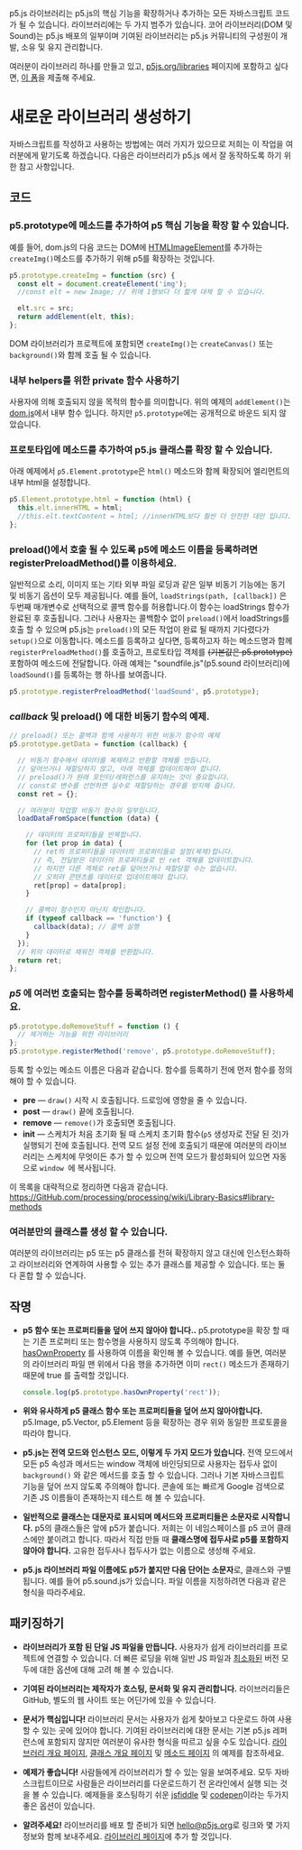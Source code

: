 
p5.js 라이브러리는 p5.js의 핵심 기능을 확장하거나 추가하는 모든 자바스크립트 코드가 될 수 있습니다. 라이브러리에는 두 가지 범주가 있습니다. 코어 라이브러리(DOM 및 Sound)는 p5.js 배포의 일부이며 기여된 라이브러리는 p5.js 커뮤니티의 구성원이 개발, 소유 및 유지 관리합니다.

여러분이 라이브러리 하나를 만들고 있고, [p5js.org/libraries](https://p5js.org/libraries) 페이지에 포함하고 싶다면, [이 폼](https://docs.google.com/forms/d/e/1FAIpQLSdWWb95cfvosaIFI7msA7XC5zOEVsNruaA5klN1jH95ESJVcw/viewform)을 제출해 주세요.

# 새로운 라이브러리 생성하기

자바스크립트를 작성하고 사용하는 방법에는 여러 가지가 있으므로 저희는 이 작업을 여러분에게 맡기도록 하겠습니다. 다음은 라이브러리가 p5.js 에서 잘 동작하도록 하기 위한 참고 사항입니다.

## 코드

### p5.prototype에 메소드를 추가하여 p5 핵심 기능을 확장 할 수 있습니다.
예를 들어, dom.js의 다음 코드는 DOM에 [HTMLImageElement](https://developer.Mozilla.org/en-US/docs/Web/API/HTMLImageElement)를 추가하는 `createImg()`메소드를 추가하기 위해 p5를 확장하는 것입니다.

  ```js
  p5.prototype.createImg = function (src) {
    const elt = document.createElement('img');
    //const elt = new Image; // 위에 1행보다 더 짧게 대체 할 수 있습니다.

    elt.src = src;
    return addElement(elt, this);
  };
  ```
  DOM 라이브러리가 프로젝트에 포함되면 `createImg()`는 `createCanvas()` 또는 `background()`와 함께 호출 될 수 있습니다.

### 내부 helpers를 위한 private 함수 사용하기
사용자에 의해 호출되지 않을 목적의 함수를 의미합니다. 위의 예제의 `addElement()`는 [dom.js](https://GitHub.com/processing/p5.js/blob/master/src/dom/dom.js)에서 내부 함수 입니다. 하지만 `p5.prototype`에는 공개적으로 바운드 되지 않았습니다.

### 프로토타입에 메소드를 추가하여 p5.js 클래스를 확장 할 수 있습니다.
아래 예제에서 `p5.Element.prototype`은 `html()` 메소드와 함께 확장되어 엘리먼트의 내부 html을 설정합니다.

  ```js
  p5.Element.prototype.html = function (html) {
    this.elt.innerHTML = html;
    //this.elt.textContent = html; //innerHTML보다 훨씬 더 안전한 대안 입니다.
  };
  ```

### preload()에서 호출 될 수 있도록 p5에 메소드 이름을 등록하려면 registerPreloadMethod()를 이용하세요.

일반적으로 소리, 이미지 또는 기타 외부 파일 로딩과 같은 일부 비동기 기능에는 동기 및 비동기 옵션이 모두 제공됩니다. 예를 들어, `loadStrings(path, [callback])` 은 두번째 매개변수로 선택적으로 콜백 함수를 허용합니다.이 함수는 loadStrings 함수가 완료된 후 호출됩니다. 그러나 사용자는 콜백함수 없이 `preload()`에서 loadStrings를 호출 할 수 있으며 p5.js는 `preload()`의 모든 작업이 완료 될 때까지 기다렸다가 `setup()`으로 이동합니다. 메소드를 등록하고 싶다면, 등록하고자 하는 메소드명과 함께 `registerPreloadMethod()`를 호출하고, 프로토타입 객체를 ~~(기본값은 p5.prototype)~~ 포함하여 메소드에 전달합니다.
아래 예제는 "soundfile.js"(p5.sound 라이브러리)에 `loadSound()`를 등록하는 행 하나를 보여줍니다.

  ```js
  p5.prototype.registerPreloadMethod('loadSound', p5.prototype);
  ```

### _callback_ 및 **preload()** 에 대한 비동기 함수의 예제.
```js
// preload() 또는 콜백과 함께 사용하기 위한 비동기 함수의 예제
p5.prototype.getData = function (callback) {

  // 비동기 함수에서 데이터를 복제하고 반환할 객체를 만듭니다.
  // 덮어쓰거나 재할당하지 않고, 아래 객체를 업데이트해야 합니다.
  // preload()가 원래 포인터/레퍼런스를 유지하는 것이 중요합니다.
  // const로 변수를 선언하면 실수로 재할당하는 경우를 방지해 줍니다.
  const ret = {};

  // 여러분이 작업할 비동기 함수의 일부입니다.
  loadDataFromSpace(function (data) {

    // 데이터의 프로퍼티들을 반복합니다.
    for (let prop in data) {
      // ret의 프로퍼티들을 데이터의 프로퍼티들로 설정(복제)합니다.
      // 즉, 전달받은 데이터의 프로퍼티들로 빈 ret 객체를 업데이트합니다.
      // 하지만 다른 객체로 ret을 덮어쓰거나 재할당할 수는 없습니다.
      // 오히려 콘텐츠를 데이터로 업데이트해야 합니다.
      ret[prop] = data[prop];
    }

    // 콜백이 함수인지 아닌지 확인합니다.
    if (typeof callback == 'function') {
      callback(data); // 콜백 실행
    }
  });
  // 위의 데이터로 채워진 객체를 반환합니다.
  return ret;
};
```

### _**p5**_ 에 여러번 호출되는 함수를 등록하려면 **registerMethod()** 를 사용하세요.

  ```js
  p5.prototype.doRemoveStuff = function () { 
    // 제거하는 기능을 위한 라이브러리
  };
  p5.prototype.registerMethod('remove', p5.prototype.doRemoveStuff);
  ```

등록 할 수있는 메소드 이름은 다음과 같습니다. 함수를 등록하기 전에 먼저 함수를 정의해야 할 수 있습니다.

  * **pre** — `draw()` 시작 시 호출됩니다. 드로잉에 영향을 줄 수 있습니다.
  * **post** — `draw()` 끝에 호출됩니다.
  * **remove** — `remove()`가 호출되면 호출됩니다.
  * **init** — 스케치가 처음 초기화 될 때 스케치 초기화 함수(`p5` 생성자로 전달 된 것)가 실행되기 전에 호출됩니다. 전역 모드 설정 전에 호출되기 때문에 여러분의 라이브러리는 스케치에 무엇이든 추가 할 수 있으며 전역 모드가 활성화되어 있으면 자동으로 `window `에 복사됩니다.

이 목록을 대략적으로 정리하면 다음과 같습니다.
https://GitHub.com/processing/processing/wiki/Library-Basics#library-methods

### 여러분만의 클래스를 생성 할 수 있습니다.

여러분의 라이브러리는 p5 또는 p5 클래스를 전혀 확장하지 않고 대신에 인스턴스화하고 라이브러리와 연계하여 사용할 수 있는 추가 클래스를 제공할 수 있습니다. 또는 둘 다 혼합 할 수 있습니다.

## 작명

* **p5 함수 또는 프로퍼티들을 덮어 쓰지 않아야 합니다..** p5.prototype을 확장 할 때는 기존 프로퍼티 또는 함수명을 사용하지 않도록 주의해야 합니다. [hasOwnProperty](https://developer.mozilla.org/en-US/docs/Web/JavaScript/Reference/Global_Objects/Object/hasOwnProperty) 를 사용하여 이름을 확인해 볼 수 있습니다.
예를 들면, 여러분의 라이브러리 파일 맨 위에서 다음 행을 추가하면 이미 `rect()` 메소드가 존재하기 때문에 true 를 출력할 것입니다.

  ```js
  console.log(p5.prototype.hasOwnProperty('rect'));
  ```

* **위와 유사하게 p5 클래스 함수 또는 프로퍼티들을 덮어 쓰지 않아야합니다.** p5.Image, p5.Vector, p5.Element 등을 확장하는 경우 위와 동일한 프로토콜을 따라야 합니다.

* **p5.js는 전역 모드와 인스턴스 모드, 이렇게 두 가지 모드가 있습니다.** 전역 모드에서 모든 p5 속성과 메서드는 window 객체에 바인딩되므로 사용자는 접두사 없이 `background()` 와 같은 메서드를 호출 할 수 있습니다. 그러나 기본 자바스크립트 기능을 덮어 쓰지 않도록 주의해야 합니다. 콘솔에 또는 빠르게 Google 검색으로 기존 JS 이름들이 존재하는지 테스트 해 볼 수 있습니다.

* **일반적으로 클래스는 대문자로 표시되며 메서드와 프로퍼티들은 소문자로 시작합니다.** p5의 클래스들은 앞에 p5가 붙습니다. 저희는 이 네임스페이스를 p5 코어 클래스에만 붙이려고 합니다. 따라서 직접 만들 때 **클래스명에 접두사로 p5를 포함하지 않아야 합니다.** 고유한 접두사나 접두사가 없는 이름으로 생성해 주세요.

* **p5.js 라이브러리 파일 이름에도 p5가 붙지만 다음 단어는 소문자**로, 클래스와 구별됩니다. 예를 들어 p5.sound.js가 있습니다. 파일 이름을 지정하려면 다음과 같은 형식을 따라주세요.

## 패키징하기

* **라이브러리가 포함 된 단일 JS 파일을 만듭니다.** 사용자가 쉽게 라이브러리를 프로젝트에 연결할 수 있습니다. 더 빠른 로딩을 위해 일반 JS 파일과 [최소화된](http://jscompress.com/) 버전 모두에 대한 옵션에 대해 고려 해 볼 수 있습니다.

* **기여된 라이브러리는 제작자가 호스팅, 문서화 및 유지 관리합니다.** 라이브러리들은 GitHub, 별도의 웹 사이트 또는 어딘가에 있을 수 있습니다.

* **문서가 핵심입니다!** 라이브러리 문서는 사용자가 쉽게 찾아보고 다운로드 하여 사용할 수 있는 곳에 있어야 합니다. 기여된 라이브러리에 대한 문서는 기본 p5.js 레퍼런스에 포함되지 않지만 여러분이 유사한 형식을 따르고 싶을 수도 있습니다. [라이브러리 개요 페이지](http://p5js.org/reference/#/libraries/p5.sound), [클래스 개요 페이지](http://p5js.org/reference/#/p5.Vector) 및 [메소드 페이지](http://p5js.org/reference/#/p5/arc) 의 예제를 참조하세요.

* **예제가 좋습니다!** 사람들에게 라이브러리가 할 수 있는 일을 보여주세요. 모두 자바스크립트이므로 사람들은 라이브러리를 다운로드하기 전 온라인에서 실행 되는 것을 볼 수 있습니다. 예제들을 호스팅하기 쉬운 
[jsfiddle](http://jsfiddle.net/) 및 [codepen](http://codepen.io)이라는 두가지 좋은 옵션이 있습니다.

* **알려주세요!** 라이브러리를 배포 할 준비가 되면 [hello@p5js.org](mailto:hello@p5js.org)로 링크와 몇 가지 정보와 함께 보내주세요. [라이브러리 페이지](http://p5js.org/libraries/)에 추가 할 것입니다.
